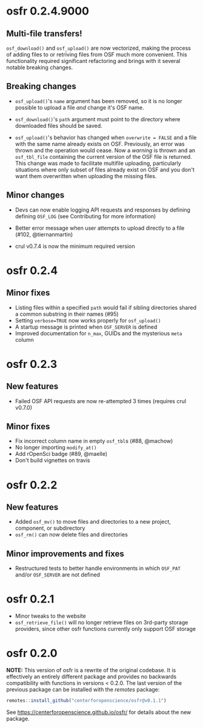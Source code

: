# osfr 0.2.4.9000


## Multi-file transfers!

`osf_download()` and `osf_upload()` are now vectorized, making the process of adding files to or retriving files from OSF much more convenient. This functionality required significant refactoring and brings with it several notable breaking changes. 

## Breaking changes

* `osf_upload()`'s `name` argument has been removed, so it is no longer possible to upload a file *and* change it's OSF name.

* `osf_download()`'s `path` argument must point to the directory where downloaded files should be saved. 

* `osf_upload()`'s behavior has changed when `overwrite = FALSE` and a file with the same name already exists on OSF. Previously, an error was thrown and the operation would cease. Now a *warning* is thrown and an `osf_tbl_file` containing the current version of the OSF file is returned. This change was made to facilitate multifile uploading, particularly situations where only subset of files already exist on OSF and you don't want them overwritten when uploading the missing files. 

## Minor changes

* Devs can now enable logging API requests and responses by defining defining
`OSF_LOG` (see Contributing for more information)

* Better error message when user attempts to upload directly to a file 
(#102, @tiernanmartin)

* crul v0.7.4 is now the minimum required version

# osfr 0.2.4

## Minor fixes

* Listing files within a specified `path` would fail if sibling directories
shared a common substring in their names (#95)
* Setting `verbose=TRUE` now works properly for `osf_upload()`
* A startup message is printed when `OSF_SERVER` is defined
* Improved documentation for `n_max`, GUIDs and the mysterious `meta` column

# osfr 0.2.3

## New features

* Failed OSF API requests are now re-attempted 3 times (requires crul v0.7.0)

## Minor fixes

* Fix incorrect column name in empty `osf_tbl`s (#88, @machow)
* No longer importing `modify_at()`
* Add rOpenSci badge (#89, @maelle)
* Don't build vignettes on travis

# osfr 0.2.2

## New features

* Added `osf_mv()` to move files and directories to a new project, component, or
subdirectory
* `osf_rm()` can now delete files and directories

## Minor improvements and fixes

* Restructured tests to better handle environments in which `OSF_PAT` and/or `OSF_SERVER` are not defined

# osfr 0.2.1

* Minor tweaks to the website
* `osf_retrieve_file()` will no longer retrieve files on 3rd-party storage
providers, since other osfr functions currently only support OSF storage

# osfr 0.2.0

**NOTE:** This version of osfr is a rewrite of the original codebase. It is
effectively an entirely different package and provides no backwards
compatibility with functions in versions < 0.2.0. The last version of the
previous package can be installed with the *remotes* package:

```r
remotes::install_github("centerforopenscience/osfr@v0.1.1")
```

See <https://centerforopenscience.github.io/osfr/> for details about the new
package.
